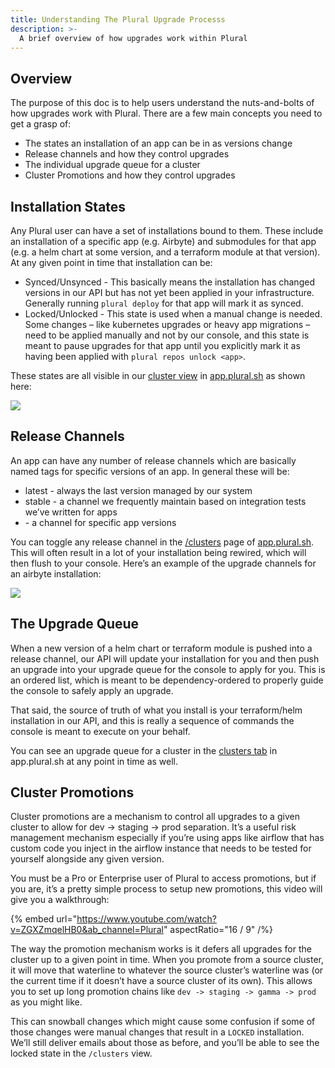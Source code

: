 ```yaml
---
title: Understanding The Plural Upgrade Processs
description: >-
  A brief overview of how upgrades work within Plural
---
```


## Overview

The purpose of this doc is to help users understand the nuts-and-bolts of how upgrades work with Plural. There are a few main concepts you need to get a grasp of:

- The states an installation of an app can be in as versions change
- Release channels and how they control upgrades
- The individual upgrade queue for a cluster
- Cluster Promotions and how they control upgrades

## Installation States

Any Plural user can have a set of installations bound to them. These include an installation of a specific app (e.g. Airbyte) and submodules for that app (e.g. a helm chart at some version, and a terraform module at that version). At any given point in time that installation can be:

- Synced/Unsynced - This basically means the installation has changed versions in our API but has not yet been applied in your infrastructure. Generally running `plural deploy` for that app will mark it as synced.
- Locked/Unlocked - This state is used when a manual change is needed. Some changes – like kubernetes upgrades or heavy app migrations – need to be applied manually and not by our console, and this state is meant to pause upgrades for that app until you explicitly mark it as having been applied with `plural repos unlock <app>`.

These states are all visible in our [cluster view](https://app.plural.sh/overview/clusters) in [app.plural.sh](https://app.plural.sh) as shown here:

![](/assets/inst-locked-unlocked.png)

## Release Channels

An app can have any number of release channels which are basically named tags for specific versions of an app. In general these will be:

- latest - always the last version managed by our system
- stable - a channel we frequently maintain based on integration tests we’ve written for apps
- <vsn> - a channel for specific app versions

You can toggle any release channel in the [/clusters](https://app.plural.sh/overview/clusters) page of [app.plural.sh](https://app.plural.sh). This will often result in a lot of your installation being rewired, which will then flush to your console. Here’s an example of the upgrade channels for an airbyte installation:

![](/assets/upgrade-channel.png)

## The Upgrade Queue

When a new version of a helm chart or terraform module is pushed into a release channel, our API will update your installation for you and then push an upgrade into your upgrade queue for the console to apply for you. This is an ordered list, which is meant to be dependency-ordered to properly guide the console to safely apply an upgrade.

That said, the source of truth of what you install is your terraform/helm installation in our API, and this is really a sequence of commands the console is meant to execute on your behalf.

You can see an upgrade queue for a cluster in the [clusters tab](https://app.plural.sh/overview/clusters) in app.plural.sh at any point in time as well.

## Cluster Promotions

Cluster promotions are a mechanism to control all upgrades to a given cluster to allow for dev -> staging -> prod separation. It’s a useful risk management mechanism especially if you’re using apps like airflow that has custom code you inject in the airflow instance that needs to be tested for yourself alongside any given version.

You must be a Pro or Enterprise user of Plural to access promotions, but if you are, it’s a pretty simple process to setup new promotions, this video will give you a walkthrough:

{% embed url="https://www.youtube.com/watch?v=ZGXZmqelHB0&ab_channel=Plural" aspectRatio="16 / 9" /%}

The way the promotion mechanism works is it defers all upgrades for the cluster up to a given point in time. When you promote from a source cluster, it will move that waterline to whatever the source cluster’s waterline was (or the current time if it doesn’t have a source cluster of its own). This allows you to set up long promotion chains like `dev -> staging -> gamma -> prod` as you might like.

This can snowball changes which might cause some confusion if some of those changes were manual changes that result in a `LOCKED` installation. We’ll still deliver emails about those as before, and you’ll be able to see the locked state in the `/clusters` view.
